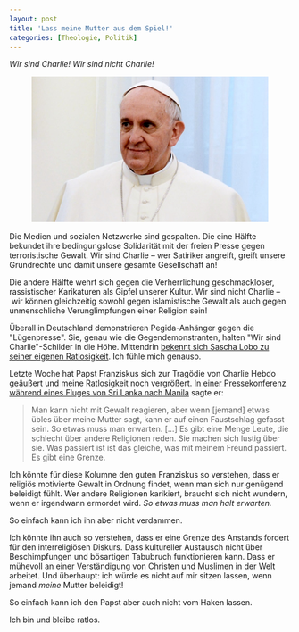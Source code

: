 ```yaml
---
layout: post
title: 'Lass meine Mutter aus dem Spiel!'
categories: [Theologie, Politik]
---
```


*Wir sind Charlie! Wir sind nicht Charlie!*

<figure><img src='/images/Papst Franziskus.jpg' /><figcaption></figcaption></figure>

Die Medien und sozialen Netzwerke sind gespalten. Die eine Hälfte bekundet ihre bedingungslose Solidarität mit der freien Presse gegen terroristische Gewalt. Wir sind Charlie – wer Satiriker angreift, greift unsere Grundrechte und damit unsere gesamte Gesellschaft an!

Die andere Hälfte wehrt sich gegen die Verherrlichung geschmackloser, rassistischer Karikaturen als Gipfel unserer Kultur. Wir sind nicht Charlie – wir können gleichzeitig sowohl gegen islamistische Gewalt als auch gegen unmenschliche Verunglimpfungen einer Religion sein!

Überall in Deutschland demonstrieren Pegida-Anhänger gegen die "Lügenpresse". Sie, genau wie die Gegendemonstranten, halten "Wir sind Charlie"-Schilder in die Höhe. Mittendrin [bekennt sich Sascha Lobo zu seiner eigenen Ratlosigkeit](http://www.spiegel.de/netzwelt/web/sascha-lobo-die-ratlosigkeit-nach-den-anschlaegen-auf-charlie-hebdo-a-1012902.html). Ich fühle mich genauso.

Letzte Woche hat Papst Franziskus sich zur Tragödie von Charlie Hebdo geäußert und meine Ratlosigkeit noch vergrößert. [In einer Pressekonferenz während eines Fluges von Sri Lanka nach Manila](http://www.wsj.com/articles/pope-francis-sees-limits-to-freedom-of-speech-1421325757) sagte er:

> Man kann nicht mit Gewalt reagieren, aber wenn [jemand] etwas übles über meine Mutter sagt, kann er auf einen Faustschlag gefasst sein. So etwas muss man erwarten. […] Es gibt eine Menge Leute, die schlecht über andere Religionen reden. Sie machen sich lustig über sie. Was passiert ist ist das gleiche, was mit meinem Freund passiert. Es gibt eine Grenze.

Ich könnte für diese Kolumne den guten Franziskus so verstehen, dass er religiös motivierte Gewalt in Ordnung findet, wenn man sich nur genügend beleidigt fühlt. Wer andere Religionen karikiert, braucht sich nicht wundern, wenn er irgendwann ermordet wird. *So etwas muss man halt erwarten.*

So einfach kann ich ihn aber nicht verdammen.

Ich könnte ihn auch so verstehen, dass er eine Grenze des Anstands fordert für den interreligiösen Diskurs. Dass kultureller Austausch nicht über Beschimpfungen und bösartigen Tabubruch funktionieren kann. Dass er mühevoll an einer Verständigung von Christen und Muslimen in der Welt arbeitet. Und überhaupt: ich würde es nicht auf mir sitzen lassen, wenn jemand *meine* Mutter beleidigt!

So einfach kann ich den Papst aber auch nicht vom Haken lassen.

Ich bin und bleibe ratlos.